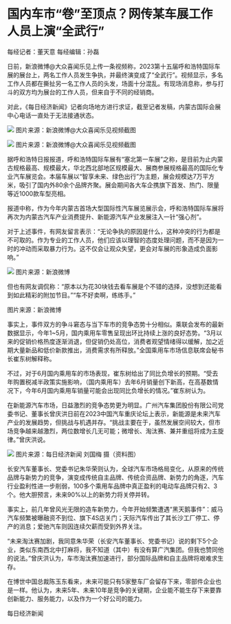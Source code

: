 

# 国内车市“卷”至顶点？网传某车展工作人员上演“全武行”

每经记者：董天意 每经编辑：孙磊

日前，新浪微博@大众喜闻乐见上传一条视频称，2023第十五届呼和浩特国际车展的展台上，两名工作人员发生争执，并最终演变成了“全武行”。视频显示，多名工作人员都在撕扯另一名工作人员的头发，场面十分混乱。有现场消息称，参与打斗的双方均为展台的工作人员，但来自于不同的经销商。

对此，《每日经济新闻》记者向场地方进行求证，截至记者发稿，内蒙古国际会展中心电话一直处于无法接通状态。

![](https://inews.gtimg.com/om_bt/OdEUzyIar9stLar6CLckEIpaBrdVcNfegWFgSg3jw-pvMAA/1000)
图片来源：新浪微博@大众喜闻乐见视频截图

![](https://inews.gtimg.com/om_bt/O7VYVSchghlEKUe0q95_tIxfxf6HvF0_GVQvXs6_PxyjcAA/1000)
图片来源：新浪微博@大众喜闻乐见视频截图

据呼和浩特日报报道，呼和浩特国际车展有“塞北第一车展”之称，是目前为止内蒙古规格最高、规模最大，华北西北部地区规模最大、展商参展规格最高的国际化专业汽车展览会。本届车展以“智享未来、绿色出行”为主题，展会规模达7万平方米，吸引了国内外80余个品牌齐聚。展会期间各大车企携旗下首发、热门、限量等近1000款车型亮相。

报道中称，作为今年内蒙古首场大型国际性汽车展览展示会，呼和浩特国际车展将再次为内蒙古汽车产业消费提升、新能源汽车产业发展注入一针“强心剂”。

对于上述事件，有网友留言表示：“无论争执的原因是什么，这种冲突的行为都是不可取的。作为专业的工作人员，他们应该以理智的态度处理问题，而不是因为一时的冲动而采取暴力行为。这不仅会让观众失望，更会对车展的形象造成负面影响。”

![](https://inews.gtimg.com/om_bt/OhpZxxJw3pWJfUGBcqOy9MAmPeW_Wguds8tXualz0G89YAA/1000)
图片来源：新浪微博

但也有网友调侃称：“原本以为花30块钱去看车展是个不错的选择，没想到还能看到如此精彩的附加节目。”“车不好卖啊，练练手。”

图片来源：新浪微博

事实上，事件双方的争斗窘态与当下车市的竞争态势十分相似。乘联会发布的最新数据显示，今年1~5月，国内乘用车零售呈现出环比持续上涨的良好态势。“3月以来的促销价格热度逐渐消退，但促销仍处高位，消费者观望情绪得以缓解，加之近期大量新品和低价新款推出，消费需求有所释放。”全国乘用车市场信息联席会秘书长崔东树解释称。

不过，对于6月国内乘用车的市场表现，崔东树给出了同比负增长的预期。“受去年购置税减半政策实施影响，（国内乘用车）去年6月销量创下新高，在高基数情况下，今年6月国内乘用车销量可能会出现同比负增长的情况。”崔东树认为。

在新能源汽车市场，日益激烈的竞争态势更为明显。广州汽车集团股份有限公司党委书记、董事长曾庆洪日前在2023中国汽车重庆论坛上表示，新能源是未来汽车产业的发展趋势，但挑战与机遇并存。“挑战主要在于，虽然发展空间较大，但市场竞争越来越激烈，两位数增长几无可能；微增长、淘汰赛、兼并重组将成为主旋律。”曾庆洪说。

![](https://inews.gtimg.com/om_bt/OzvOJUPxrVMmIdbamOMa28GWUtv2-ajzybz7JwddL15xMAA/1000)
图片来源：每日经济新闻 刘国梅 摄（资料图）

长安汽车董事长、党委书记朱华荣则认为，全球汽车市场格局变化，从原来的传统品牌与新势力的竞争，演变成传统自主品牌、传统合资品牌、新势力的角逐，汽车行业盈利性进一步削弱，100多个乘用车品牌中真正盈利的电动车品牌只有2、3个。他大胆预言，未来90%以上的新势力将关停并转。

事实上，前几年曾风光无限的造车新势力，今年开始频繁遭遇“黑天鹅事件”：威马汽车频繁被曝融资不到位、旗下4S店关门；天际汽车传出了其长沙工厂停工、停产的消息；爱驰汽车则因连续欠薪而受到外界关注。

“未来淘汰赛加剧，我同意朱华荣（长安汽车董事长、党委书记）说的剩下5个企业，类似东南西北中打麻将，我不知道（其中）有没有算广汽集团。但我也赞同他的说法。”曾庆洪认为，车市淘汰赛加速进行，部分国际品牌和自主品牌将艰难求生存。

在博世中国总裁陈玉东看来，未来可能只有5家整车厂会留存下来，零部件企业也是一样。他认为，未来5年、未来10年是竞争的关键期，企业能不能生存下来要靠创新能力、服务能力，以及作为一个好公司的能力。

每日经济新闻

